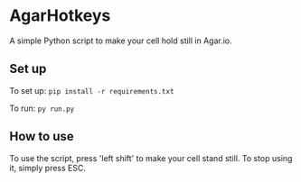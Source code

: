 # AgarHotkeys

A simple Python script to make your cell hold still in Agar.io.

## Set up

To set up: ```pip install -r requirements.txt```

To run: ```py run.py```

## How to use

To use the script, press 'left shift' to make your cell stand still. To stop using it, simply press ESC.

